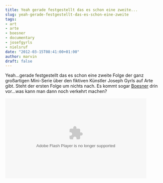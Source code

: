 ```yaml
---
title: Yeah gerade festgestellt das es schon eine zweite...
slug: yeah-gerade-festgestellt-das-es-schon-eine-zweite
tags:
- art
- arte
- boesner
- documentary
- josefgyrls
- nielsruf
date: "2012-03-15T08:41:00+01:00"
author: marvin
draft: false
---
```

Yeah...gerade festgestellt das es schon eine zweite Folge der ganz
großartigen Mini-Serie über den fiktiven Künstler Joseph Gyrls auf Arte
gibt. Steht der ersten Folge um nichts nach. Es kommt sogar
[Boesner](http://boesnder.de) drin vor...was kann man dann noch verkehrt
machen?

<p>
<object classid="clsid:D27CDB6E-AE6D-11cf-96B8-444553540000" codebase="http://download.macromedia.com/pub/shockwave/cabs/flash/swflash.cab#version=10,0,0,0" id="playerArte" allowscriptaccess="always" width="450" height="255">
<param name="allowFullScreen" value="true"></param><param name="allowScriptAccess" value="always"></param><param name="quality" value="high"><param name="movie" value="http://download.creative.arte.tv/creative/flash/player.swf?videoId=8637&amp;admin=false&amp;mode=prod&amp;embed=true&amp;appContext=creative">

<embed src="http://download.creative.arte.tv/creative/flash/player.swf?videoId=8637&amp;admin=false&amp;mode=prod&amp;embed=true&amp;appContext=creative" width="450" height="255" allowfullscreen="true" name="playerArte" quality="high" allowscriptaccess="always" pluginspage="http://www.macromedia.com/go/getflashplayer" type="application/x-shockwave-flash">
</embed>
</object>
</p>